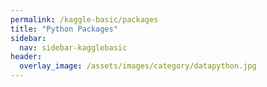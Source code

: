 ```yaml
---
permalink: /kaggle-basic/packages
title: "Python Packages"
sidebar:
  nav: sidebar-kagglebasic
header:
  overlay_image: /assets/images/category/datapython.jpg
---
```

